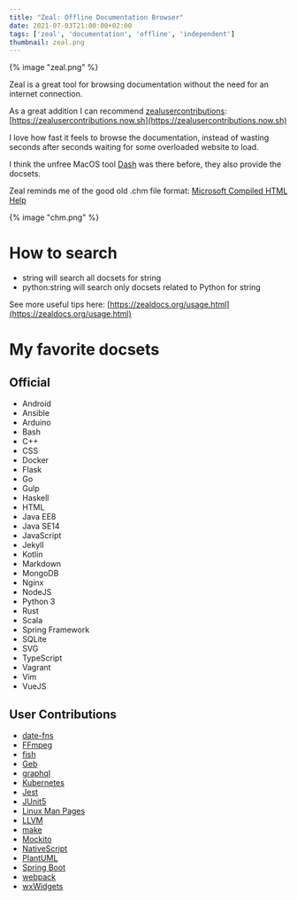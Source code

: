 ```yaml
---
title: "Zeal: Offline Documentation Browser"
date: 2021-07-03T21:00:00+02:00
tags: ['zeal', 'documentation', 'offline', 'independent']
thumbnail: zeal.png
---
```


{% image "zeal.png" %}

Zeal is a great tool for browsing documentation without the need for an internet connection.

As a great addition I can recommend [zealusercontributions](https://github.com/xantiagoma/zealusercontributions):
[https://zealusercontributions.now.sh](https://zealusercontributions.now.sh)

I love how fast it feels to browse the documentation, instead of wasting seconds after seconds waiting for some overloaded website to load.

I think the unfree MacOS tool [Dash](https://kapeli.com/dash) was there before, they also provide the docsets.

Zeal reminds me of the good old .chm file format: [Microsoft Compiled HTML Help](https://en.wikipedia.org/wiki/Microsoft_Compiled_HTML_Help)

{% image "chm.png" %}

# How to search

- string will search all docsets for string
- python:string will search only docsets related to Python for string

See more useful tips here: [https://zealdocs.org/usage.html](https://zealdocs.org/usage.html)

# My favorite docsets

## Official

- Android
- Ansible
- Arduino
- Bash
- C++
- CSS
- Docker
- Flask
- Go
- Gulp
- Haskell
- HTML
- Java EE8
- Java SE14
- JavaScript
- Jekyll
- Kotlin
- Markdown
- MongoDB
- Nginx
- NodeJS
- Python 3
- Rust
- Scala
- Spring Framework
- SQLite
- SVG
- TypeScript
- Vagrant
- Vim
- VueJS

## User Contributions

- [date-fns](https://zealusercontributions.now.sh/api/docsets/date-fns.xml)
- [FFmpeg](https://zealusercontributions.now.sh/api/docsets/FFmpeg.xml)
- [fish](https://zealusercontributions.now.sh/api/docsets/fish.xml)
- [Geb](https://zealusercontributions.now.sh/api/docsets/Geb.xml)
- [graphql](https://zealusercontributions.now.sh/api/docsets/graphql.xml)
- [Kubernetes](https://zealusercontributions.now.sh/api/docsets/Kubernetes.xml)
- [Jest](https://zealusercontributions.now.sh/api/docsets/Jest.xml)
- [JUnit5](https://zealusercontributions.now.sh/api/docsets/JUnit5.xml)
- [Linux Man Pages](https://zealusercontributions.now.sh/api/docsets/Linux_Man_Pages.xml)
- [LLVM](https://zealusercontributions.now.sh/api/docsets/LLVM.xml)
- [make](https://zealusercontributions.now.sh/api/docsets/GNU_Make.xml)
- [Mockito](https://zealusercontributions.now.sh/api/docsets/Mockito.xml)
- [NativeScript](https://zealusercontributions.now.sh/api/docsets/NativeScript.xml)
- [PlantUML](https://zealusercontributions.now.sh/api/docsets/PlantUML.xml)
- [Spring Boot](https://zealusercontributions.now.sh/api/docsets/Spring_Boot.xml)
- [webpack](https://zealusercontributions.now.sh/api/docsets/webpack.xml)
- [wxWidgets](https://zealusercontributions.now.sh/api/docsets/wxWidgets.xml)
